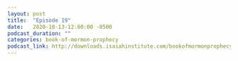 ```yaml
---
layout: post
title:  "Episode 19"
date:   2020-10-13-12:00:00 -0500
podcast_duration: ""
categories: book-of-mormon-prophecy
podcast_link: http://downloads.isaiahinstitute.com/bookofmormonprophecypodcast/Episode_19_v1.mp3
---
```

